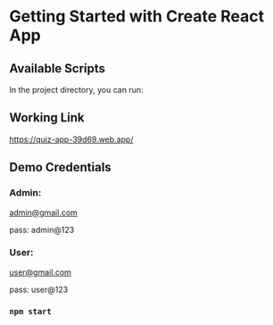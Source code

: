 # Getting Started with Create React App

## Available Scripts

In the project directory, you can run:

## Working Link
  https://quiz-app-39d69.web.app/

## Demo Credentials

### Admin: 
admin@gmail.com 

pass: admin@123

### User: 
user@gmail.com

pass: user@123

### `npm start`

